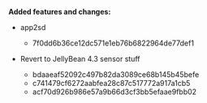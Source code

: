 **Added features and changes:**

* app2sd
    - 7f0dd6b36ce12dc571e1eb76b6822964de77def1

* Revert to JellyBean 4.3 sensor stuff
    - bdaaeaf52092c497b82da3089ce68b145b45befe
    - c741479cf6272aabfea28c87c517772a917a1cb5
    - acf70d926b986e57a9b66d3cf3bb5efaae9fbb02
